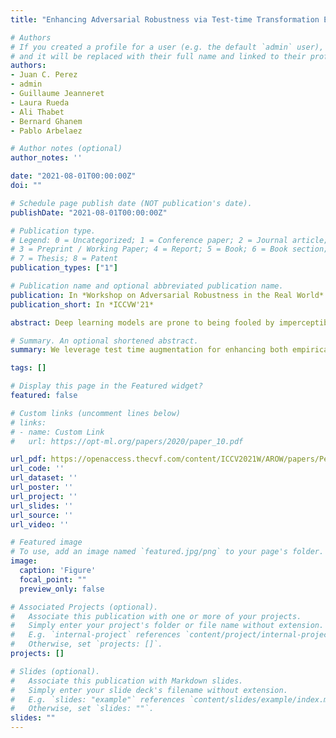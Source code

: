 ```yaml
---
title: "Enhancing Adversarial Robustness via Test-time Transformation Ensembling"

# Authors
# If you created a profile for a user (e.g. the default `admin` user), write the username (folder name) here 
# and it will be replaced with their full name and linked to their profile.
authors:
- Juan C. Perez
- admin
- Guillaume Jeanneret
- Laura Rueda
- Ali Thabet
- Bernard Ghanem
- Pablo Arbelaez

# Author notes (optional)
author_notes: ''

date: "2021-08-01T00:00:00Z"
doi: ""

# Schedule page publish date (NOT publication's date).
publishDate: "2021-08-01T00:00:00Z"

# Publication type.
# Legend: 0 = Uncategorized; 1 = Conference paper; 2 = Journal article;
# 3 = Preprint / Working Paper; 4 = Report; 5 = Book; 6 = Book section;
# 7 = Thesis; 8 = Patent
publication_types: ["1"]

# Publication name and optional abbreviated publication name.
publication: In *Workshop on Adversarial Robustness in the Real World*
publication_short: In *ICCVW'21*

abstract: Deep learning models are prone to being fooled by imperceptible perturbations known as adversarial attacks. In this work, we study how equipping models with Test-time Transformation Ensembling (TTE) can work as a reliable defense against such attacks. While transforming the input data, both at train and test times, is known to enhance model performance, its effects on adversarial robustness have not been studied. Here, we present a comprehensive empirical study of the impact of TTE, in the form of widely-used image transforms, on adversarial robustness. We show that TTE consistently improves model robustness against a variety of powerful attacks without any need for re-training, and that this improvement comes at virtually no trade-off with accuracy on clean samples. Finally, we show that the benefits of TTE transfer even to the certified robustness domain, in which TTE provides sizable and consistent improvements.

# Summary. An optional shortened abstract.
summary: We leverage test time augmentation for enhancing both empirical and certified robustness of DNNs.

tags: []

# Display this page in the Featured widget?
featured: false

# Custom links (uncomment lines below)
# links:
# - name: Custom Link
#   url: https://opt-ml.org/papers/2020/paper_10.pdf

url_pdf: https://openaccess.thecvf.com/content/ICCV2021W/AROW/papers/Perez_Enhancing_Adversarial_Robustness_via_Test-Time_Transformation_Ensembling_ICCVW_2021_paper.pdf
url_code: ''
url_dataset: ''
url_poster: ''
url_project: ''
url_slides: ''
url_source: ''
url_video: ''

# Featured image
# To use, add an image named `featured.jpg/png` to your page's folder. 
image:
  caption: 'Figure'
  focal_point: ""
  preview_only: false

# Associated Projects (optional).
#   Associate this publication with one or more of your projects.
#   Simply enter your project's folder or file name without extension.
#   E.g. `internal-project` references `content/project/internal-project/index.md`.
#   Otherwise, set `projects: []`.
projects: []

# Slides (optional).
#   Associate this publication with Markdown slides.
#   Simply enter your slide deck's filename without extension.
#   E.g. `slides: "example"` references `content/slides/example/index.md`.
#   Otherwise, set `slides: ""`.
slides: ""
---
```



